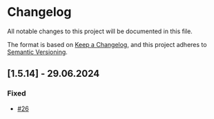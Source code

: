 # Changelog

All notable changes to this project will be documented in this file.

The format is based on [Keep a Changelog](https://keepachangelog.com/en/1.1.0/),
and this project adheres to [Semantic Versioning](https://semver.org/spec/v2.0.0.html).

## [1.5.14] - 29.06.2024

### Fixed

- [#26](https://github.com/zpix1/yt-anti-translate/issues/26)
